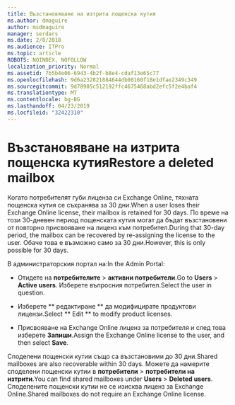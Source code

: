 ```yaml
---
title: Възстановяване на изтрита пощенска кутия
ms.author: dmaguire
author: msdmaguire
manager: serdars
ms.date: 2/8/2018
ms.audience: ITPro
ms.topic: article
ROBOTS: NOINDEX, NOFOLLOW
localization_priority: Normal
ms.assetid: 7b5b4e06-6943-4b2f-b8e4-cdaf13e65c77
ms.openlocfilehash: 9d6a232821884644db08160f18e1dfae2349c349
ms.sourcegitcommit: 9d78905c512192ffc4675468abd2efc5f2e4baf4
ms.translationtype: MT
ms.contentlocale: bg-BG
ms.lasthandoff: 04/23/2019
ms.locfileid: "32422310"
---
```

# <a name="restore-a-deleted-mailbox"></a><span data-ttu-id="4dd10-102">Възстановяване на изтрита пощенска кутия</span><span class="sxs-lookup"><span data-stu-id="4dd10-102">Restore a deleted mailbox</span></span>

<span data-ttu-id="4dd10-103">Когато потребителят губи лиценза си Exchange Online, тяхната пощенска кутия се съхранява за 30 дни.</span><span class="sxs-lookup"><span data-stu-id="4dd10-103">When a user loses their Exchange Online license, their mailbox is retained for 30 days.</span></span> <span data-ttu-id="4dd10-104">По време на този 30-дневен период пощенската кутия могат да бъдат възстановени от повторно присвояване на лиценз към потребител.</span><span class="sxs-lookup"><span data-stu-id="4dd10-104">During that 30-day period, the mailbox can be recovered by re-assigning the license to the user.</span></span> <span data-ttu-id="4dd10-105">Обаче това е възможно само за 30 дни.</span><span class="sxs-lookup"><span data-stu-id="4dd10-105">However, this is only possible for 30 days.</span></span>
  
<span data-ttu-id="4dd10-106">В администраторския портал на:</span><span class="sxs-lookup"><span data-stu-id="4dd10-106">In the Admin Portal:</span></span>
  
- <span data-ttu-id="4dd10-107">Отидете на **потребителите** \> **активни потребители**.</span><span class="sxs-lookup"><span data-stu-id="4dd10-107">Go to **Users** \> **Active users**.</span></span> <span data-ttu-id="4dd10-108">Изберете въпросния потребител.</span><span class="sxs-lookup"><span data-stu-id="4dd10-108">Select the user in question.</span></span>
    
- <span data-ttu-id="4dd10-109">Изберете \*\* редактиране \*\* да модифицирате продуктови лицензи.</span><span class="sxs-lookup"><span data-stu-id="4dd10-109">Select \*\* Edit \*\* to modify product licenses.</span></span> 
    
- <span data-ttu-id="4dd10-110">Присвояване на Exchange Online лиценз за потребителя и след това изберете **Запиши**.</span><span class="sxs-lookup"><span data-stu-id="4dd10-110">Assign the Exchange Online license to the user, and then select **Save**.</span></span>
    
<span data-ttu-id="4dd10-111">Споделени пощенски кутии също са възстановими до 30 дни.</span><span class="sxs-lookup"><span data-stu-id="4dd10-111">Shared mailboxes are also recoverable within 30 days.</span></span> <span data-ttu-id="4dd10-112">Можете да намерите споделени пощенски кутии в **потребители** \> **потребители на изтрити**.</span><span class="sxs-lookup"><span data-stu-id="4dd10-112">You can find shared mailboxes under **Users** \> **Deleted users**.</span></span> <span data-ttu-id="4dd10-113">Споделените пощенски кутии не се изисква лиценз за Exchange Online.</span><span class="sxs-lookup"><span data-stu-id="4dd10-113">Shared mailboxes do not require an Exchange Online license.</span></span>
  

